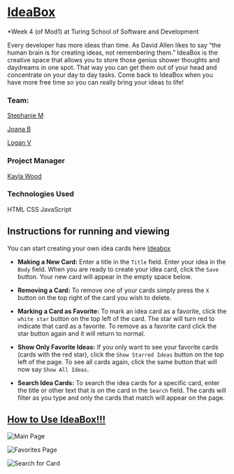 
# [IdeaBox](https://stephaniemagdic.github.io/Ideabox/)

*Week 4 (of Mod1) at Turing School of Software and Development

Every developer has more ideas than time. As David Allen likes to say “the human brain is for creating ideas, not remembering them.”
IdeaBox is the creative space that allows you to store those genius shower thoughts and daydreams in one spot.  That way you can get them 
out of your head and concentrate on your day to day tasks.  Come back to IdeaBox when you have more free time so you can really bring
your ideas to life!



### Team:

[Stephanie M](https://github.com/stephaniemagdic)

[Joana B](https://github.com/joanafbrito) 

[Logan V](https://github.com/Logandv3)


### Project Manager

[Kayla Wood](https://github.com/kaylaewood)



### Technologies Used 

HTML
CSS
JavaScript 


## Instructions for running and viewing

You can start creating your own idea cards here [Ideabox](https://stephaniemagdic.github.io/Ideabox/) 

* **Making a New Card:**  Enter a title in the `Title` field.  Enter your idea in the `Body` field.  When you are ready to create your idea card, click the `Save` button.  Your new card will appear in the empty space below.


* **Removing a Card:**  To remove one of your cards simply press the `X` button on the top right of the card you wish to delete.


* **Marking a Card as Favorite:**  To mark an idea card as a favorite, click the `white star` button on the top left of the card.  The star will turn red to indicate that card as a favorite.  To remove as a favorite card click the star button again and it will return to normal.


* **Show Only Favorite Ideas:**  If you only want to see your favorite cards (cards with the red star), click the `Show Starred Ideas` button on the top left of the page.  To see all cards again, click the same button that will now say `Show All Ideas`.


* **Search Idea Cards:**  To search the idea cards for a specific card, enter the title or other text that is on the card in the `Search` field.  The cards will filter as you type and only the cards that match will appear on the page.


## [How to Use IdeaBox!!!](https://youtu.be/8c3D1zfNPgE)



![Main Page](https://user-images.githubusercontent.com/81990507/121268854-fd3b8100-c87b-11eb-8980-7d34329b0cce.png)

![Favorites Page](https://user-images.githubusercontent.com/81990507/121268931-1e9c6d00-c87c-11eb-8e84-853028fc1433.png)

![Search for Card](https://user-images.githubusercontent.com/81990507/121268973-33790080-c87c-11eb-923f-b7e16e4808e3.png)
